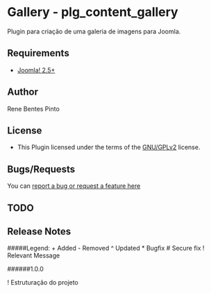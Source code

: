 Gallery - plg_content_gallery
=============

Plugin para criação de uma galeria de imagens para Joomla.

Requirements
------------

* [Joomla! 2.5+](http://www.joomla.org)

Author
------

Rene Bentes Pinto

License
--------

* This Plugin licensed under the terms of the [GNU/GPLv2](http://www.gnu.org/licenses/gpl-2.0.html) license.

Bugs/Requests
-------------

You can [report a bug or request a feature here](http://github.com/renebentes/plg_content_gallery/issues)

TODO
----



Release Notes
-------------

#####Legend:
  \+ Added \- Removed ^ Updated \* Bugfix \# Secure fix ! Relevant Message

######1.0.0

  ! Estruturação do projeto